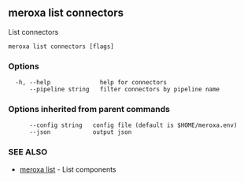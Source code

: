 ## meroxa list connectors

List connectors

```
meroxa list connectors [flags]
```

### Options

```
  -h, --help              help for connectors
      --pipeline string   filter connectors by pipeline name
```

### Options inherited from parent commands

```
      --config string   config file (default is $HOME/meroxa.env)
      --json            output json
```

### SEE ALSO

* [meroxa list](meroxa_list.md)	 - List components

